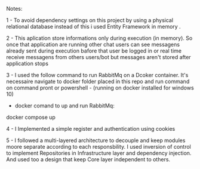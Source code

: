 Notes:

1 - To avoid dependency settings on this project by using a physical relational database instead  of this i used Entity Framework in memory .

2 - This aplication store informations only during execution (in memory).
So once that application are running other chat users can see messagens already sent during execution bafore that user
be logged in or real time receive messagens from others users/bot but messages aren't stored after application stops

3 - I used  the follow command to run RabbitMq on a Dcoker container. It's necessaire navigate to docker folder placed in this repo
and run command on command pront or powershell - (running on docker installed for windows 10)

- docker comand to up and run RabbitMq:

docker compose up

4 - I Implemented a simple register and authentication using cookies

5 - I followed a multi-layered architecture to decouple and keep modules moore separate according to each
responsbility. I used inversion of control to implement Repositories in Infrastructure layer
and dependency injection. And used too a design that keep Core layer independent to others.